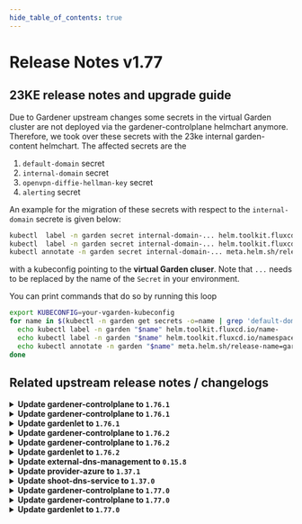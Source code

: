 ```yaml
---
hide_table_of_contents: true
---
```


# Release Notes v1.77

## 23KE release notes and upgrade guide
Due to Gardener upstream changes some secrets in the virtual Garden cluster are not deployed via the gardener-controlplane helmchart anymore. Therefore, we took over these secrets with the 23ke internal garden-content helmchart.
The affected secrets are the
1. `default-domain` secret
2. `internal-domain` secret
3. `openvpn-diffie-hellman-key` secret
4. `alerting` secret

An example for the migration of these secrets with respect to the `internal-domain` secrete is given below:
```sh
kubectl  label -n garden secret internal-domain-... helm.toolkit.fluxcd.io/name-
kubectl  label -n garden secret internal-domain-... helm.toolkit.fluxcd.io/namespace-
kubectl annotate -n garden secret internal-domain-... meta.helm.sh/release-name=garden-content --overwrite
```
with a kubeconfig pointing to the **virtual Garden cluser**. Note that `...` needs to be replaced by the name of the `Secret` in your environment.

You can print commands that do so by running this loop
```sh
export KUBECONFIG=your-vgarden-kubeconfig
for name in $(kubectl -n garden get secrets -o=name | grep 'default-domain\|internal-domain\|openvpn-diffie-hellman-key\|alerting'); do
  echo kubectl label -n garden "$name" helm.toolkit.fluxcd.io/name-
  echo kubectl label -n garden "$name" helm.toolkit.fluxcd.io/namespace-
  echo kubectl annotate -n garden "$name" meta.helm.sh/release-name=garden-content --overwrite
done
```

## Related upstream release notes / changelogs


<details>
<summary><b>Update gardener-controlplane to <code>1.76.1</code></b></summary>

# [gardener/gardener]

## 🐛 Bug Fixes

- `[OPERATOR]` gardenlet: A regression causing metering related recording rules for the aggregate-prometheus not to be applied is now fixed. by @gardener-ci-robot [#8286]

# Docker Images
admission-controller: `eu.gcr.io/gardener-project/gardener/admission-controller:v1.76.1`
apiserver: `eu.gcr.io/gardener-project/gardener/apiserver:v1.76.1`
controller-manager: `eu.gcr.io/gardener-project/gardener/controller-manager:v1.76.1`
scheduler: `eu.gcr.io/gardener-project/gardener/scheduler:v1.76.1`
operator: `eu.gcr.io/gardener-project/gardener/operator:v1.76.1`
gardenlet: `eu.gcr.io/gardener-project/gardener/gardenlet:v1.76.1`
resource-manager: `eu.gcr.io/gardener-project/gardener/resource-manager:v1.76.1`

</details>

<details>
<summary><b>Update gardener-controlplane to <code>1.76.1</code></b></summary>

# [gardener/gardener]

## 🐛 Bug Fixes

- `[OPERATOR]` gardenlet: A regression causing metering related recording rules for the aggregate-prometheus not to be applied is now fixed. by @gardener-ci-robot [#8286]

# Docker Images
admission-controller: `eu.gcr.io/gardener-project/gardener/admission-controller:v1.76.1`
apiserver: `eu.gcr.io/gardener-project/gardener/apiserver:v1.76.1`
controller-manager: `eu.gcr.io/gardener-project/gardener/controller-manager:v1.76.1`
scheduler: `eu.gcr.io/gardener-project/gardener/scheduler:v1.76.1`
operator: `eu.gcr.io/gardener-project/gardener/operator:v1.76.1`
gardenlet: `eu.gcr.io/gardener-project/gardener/gardenlet:v1.76.1`
resource-manager: `eu.gcr.io/gardener-project/gardener/resource-manager:v1.76.1`

</details>

<details>
<summary><b>Update gardenlet to <code>1.76.1</code></b></summary>

# [gardener/gardener]

## 🐛 Bug Fixes

- `[OPERATOR]` gardenlet: A regression causing metering related recording rules for the aggregate-prometheus not to be applied is now fixed. by @gardener-ci-robot [#8286]

# Docker Images
admission-controller: `eu.gcr.io/gardener-project/gardener/admission-controller:v1.76.1`
apiserver: `eu.gcr.io/gardener-project/gardener/apiserver:v1.76.1`
controller-manager: `eu.gcr.io/gardener-project/gardener/controller-manager:v1.76.1`
scheduler: `eu.gcr.io/gardener-project/gardener/scheduler:v1.76.1`
operator: `eu.gcr.io/gardener-project/gardener/operator:v1.76.1`
gardenlet: `eu.gcr.io/gardener-project/gardener/gardenlet:v1.76.1`
resource-manager: `eu.gcr.io/gardener-project/gardener/resource-manager:v1.76.1`

</details>

<details>
<summary><b>Update gardener-controlplane to <code>1.76.2</code></b></summary>

# [gardener/gardener]

## 🐛 Bug Fixes

- `[USER]` An issue has been fixed for highly-available `Shoot`s whose `etcd` clusters didn't get ready in the `Completing` phase of a CA credentials rotation. by @gardener-ci-robot [#8306]
## 🏃 Others

- `[OPERATOR]` A bug preventing `plutono` ingress to use `wildcard-certificate` is fixed. by @gardener-ci-robot [#8318]
- `[OPERATOR]` gardenlet: A regression preventing the alertmanager in the garden namespace from sending email notifications is now fixed. by @gardener-ci-robot [#8314]

# Docker Images
admission-controller: `eu.gcr.io/gardener-project/gardener/admission-controller:v1.76.2`
apiserver: `eu.gcr.io/gardener-project/gardener/apiserver:v1.76.2`
controller-manager: `eu.gcr.io/gardener-project/gardener/controller-manager:v1.76.2`
scheduler: `eu.gcr.io/gardener-project/gardener/scheduler:v1.76.2`
operator: `eu.gcr.io/gardener-project/gardener/operator:v1.76.2`
gardenlet: `eu.gcr.io/gardener-project/gardener/gardenlet:v1.76.2`
resource-manager: `eu.gcr.io/gardener-project/gardener/resource-manager:v1.76.2`

</details>

<details>
<summary><b>Update gardener-controlplane to <code>1.76.2</code></b></summary>

# [gardener/gardener]

## 🐛 Bug Fixes

- `[USER]` An issue has been fixed for highly-available `Shoot`s whose `etcd` clusters didn't get ready in the `Completing` phase of a CA credentials rotation. by @gardener-ci-robot [#8306]
## 🏃 Others

- `[OPERATOR]` A bug preventing `plutono` ingress to use `wildcard-certificate` is fixed. by @gardener-ci-robot [#8318]
- `[OPERATOR]` gardenlet: A regression preventing the alertmanager in the garden namespace from sending email notifications is now fixed. by @gardener-ci-robot [#8314]

# Docker Images
admission-controller: `eu.gcr.io/gardener-project/gardener/admission-controller:v1.76.2`
apiserver: `eu.gcr.io/gardener-project/gardener/apiserver:v1.76.2`
controller-manager: `eu.gcr.io/gardener-project/gardener/controller-manager:v1.76.2`
scheduler: `eu.gcr.io/gardener-project/gardener/scheduler:v1.76.2`
operator: `eu.gcr.io/gardener-project/gardener/operator:v1.76.2`
gardenlet: `eu.gcr.io/gardener-project/gardener/gardenlet:v1.76.2`
resource-manager: `eu.gcr.io/gardener-project/gardener/resource-manager:v1.76.2`

</details>

<details>
<summary><b>Update gardenlet to <code>1.76.2</code></b></summary>

# [gardener/gardener]

## 🐛 Bug Fixes

- `[USER]` An issue has been fixed for highly-available `Shoot`s whose `etcd` clusters didn't get ready in the `Completing` phase of a CA credentials rotation. by @gardener-ci-robot [#8306]
## 🏃 Others

- `[OPERATOR]` A bug preventing `plutono` ingress to use `wildcard-certificate` is fixed. by @gardener-ci-robot [#8318]
- `[OPERATOR]` gardenlet: A regression preventing the alertmanager in the garden namespace from sending email notifications is now fixed. by @gardener-ci-robot [#8314]

# Docker Images
admission-controller: `eu.gcr.io/gardener-project/gardener/admission-controller:v1.76.2`
apiserver: `eu.gcr.io/gardener-project/gardener/apiserver:v1.76.2`
controller-manager: `eu.gcr.io/gardener-project/gardener/controller-manager:v1.76.2`
scheduler: `eu.gcr.io/gardener-project/gardener/scheduler:v1.76.2`
operator: `eu.gcr.io/gardener-project/gardener/operator:v1.76.2`
gardenlet: `eu.gcr.io/gardener-project/gardener/gardenlet:v1.76.2`
resource-manager: `eu.gcr.io/gardener-project/gardener/resource-manager:v1.76.2`

</details>

<details>
<summary><b>Update external-dns-management to <code>0.15.8</code></b></summary>

# [gardener/external-dns-management]

## 🏃 Others

- `[OPERATOR]` Reduce memory footprint for secrets. by @MartinWeindel [#312]
- `[OPERATOR]` Bump builder image from `golang:1.20.5` to `golang:1.20.7` by @MartinWeindel [#312]

</details>

<details>
<summary><b>Update provider-azure to <code>1.37.1</code></b></summary>

# [gardener/gardener-extension-provider-azure]

## 🐛 Bug Fixes

- `[USER]` The node-controller-manager is now set to keep setting deprecated node labels for k8s clusters of version `>=1.26.0, <1.28.0` to ensure pods using persistent volumes with node affinities are scheduled in the cluster. by @kon-angelo [#718]

</details>

<details>
<summary><b>Update shoot-dns-service to <code>1.37.0</code></b></summary>

# [gardener/external-dns-management]

## 🐛 Bug Fixes

- `[OPERATOR]` Update controller-manager-library dependency to fix panic on api-resources discovery. by @MartinWeindel [gardener/external-dns-management#310]
## 🏃 Others

- `[OPERATOR]` Bump builder image from `golang:1.20.5` to `golang:1.20.7` by @MartinWeindel [gardener/external-dns-management#312]
- `[OPERATOR]` Reduce memory footprint for secrets. by @MartinWeindel [gardener/external-dns-management#312]
# [gardener/gardener-extension-shoot-dns-service]

## ⚠️ Breaking Changes

- `[OPERATOR]` `extension-shoot-dns-service` no longer supports Shoots with Кubernetes version < 1.22. by @shafeeqes [#218]
- `[OPERATOR]` The `security.gardener.cloud/pod-security-enforce` annotation in the ControllerRegistration is set to `baseline`. With this, the pods running in the extension namespace should comply with `baseline` pod-security standard. by @shafeeqes [#222]
## 🏃 Others

- `[OPERATOR]` Bumps golang from 1.20.5 to 1.21.0. by @dependabot[bot] [#227]
- `[OPERATOR]` Ensure dns-controller-manager is restarted on CA rotation for remote-access server by @MartinWeindel [#223]
- `[OPERATOR]` Bumps [github.com/gardener/gardener](https://github.com/gardener/gardener) from 1.75.0 to 1.76.2. by @dependabot[bot] [#228]
- `[OPERATOR]` Fix set_dependency_version for `workerlessSupported` by @MartinWeindel [#226]

</details>

<details>
<summary><b>Update gardener-controlplane to <code>1.77.0</code></b></summary>

# [gardener/etcd-backup-restore]

## 📰 Noteworthy

- `[OPERATOR]` Etcd-backup-restore now uses a distroless image as its base image. It is no longer compatible with [etcd-custom-image](https://github.com/gardener/etcd-custom-image), and must be used with [etcd-wrapper](https://github.com/gardener/etcd-wrapper) instead.  by @aaronfern [gardener/etcd-backup-restore#637]
- `[OPERATOR]` Etcd-backup-restore now uses the user home directory to create files. by @aaronfern [gardener/etcd-backup-restore#637]
## 🏃 Others

- `[OPERATOR]` While scaling up a non-HA etcd cluster to HA skipping the scale-up checks for first member of etcd cluster as first member can never be a part of scale-up scenarios. by @ishan16696 [gardener/etcd-backup-restore#649]
- `[OPERATOR]` Backup-restore waits for its etcd to be ready before attempting to update peerUrl by @aaronfern [gardener/etcd-backup-restore#628]
- `[DEVELOPER]` Add CVE categorization for etcd-backup-restore. by @shreyas-s-rao [gardener/etcd-backup-restore#644]
# [gardener/gardener]

## ⚠️ Breaking Changes

- `[DEVELOPER]` If you are using `provider-extension` setup you should adapt your files in `example/provider-extensions/garden/controlplane` because `default-domain` and `internal-domain` secrets are removed from `gardener-controlplane` Helm chart. by @oliver-goetz [#8308]
- `[DEVELOPER]` Package `pkg/utils/managedresources` now works with immutable secrets for managed resources under the hood. Existing secrets will be marked for garbage collection and replaced with immutable ones during the first reconciliation of the managed resource. by @dimityrmirchev [#8116]
- `[DEVELOPER]` The `Secrets` type as well as the `Delete` functions for secrets were removed from `pkg/utils/managedresources/builder` since their usage was prone to errors. The higher level package `pkg/utils/managedresources` should be used instead. by @dimityrmirchev [#8116]
- `[DEPENDENCY]` `hack/generate.sh` has been renamed to `hack/generate-sequential.sh`. by @shafeeqes [#8289]
- `[DEPENDENCY]` The deprecated `extensions/pkg/controller/worker.{Options,ApplyMachineResources{ForConfig}}` symbols have been dropped since `gardenlet` takes over management of the `machine.gardener.cloud/v1alpha1` API CRDs since `gardener/gardener@v1.73`. by @rfranzke [#8280]
- `[OPERATOR]` The `virtual-garden-kube-apiserver` service (for the `virtual-garden` cluster) was switched from type `LoadBalancer` to `ClusterIP`. Please make sure to migrate all DNS records from the `virtual-garden-kube-apiserver` to the `istio-ingressgateway` endpoint before upgrading to this Gardener version. by @timuthy [#8302]
- `[OPERATOR]` `gardenlet` no longer reports the `Bootstrapped` condition on `Seed`s. Instead, it now reports the progress in `.status.lastOperation`, similar to how it's done for `Shoot`s. by @rfranzke [#8290]
- `[OPERATOR]` `default-domain`, `internal-domain`, `alerting` and `openvpn-diffie-hellman` secrets are removed from `gardener-controlplane` Helm chart. Please ensure to update them in a different way before upgrading Gardener. If you would like to prevent Helm from deleting these secret during the upgrade, you could annotate them with `"helm.sh/resource-policy": keep`. by @oliver-goetz [#8308]
## 📰 Noteworthy

- `[DEVELOPER]` The `charts/images.yaml` file was moved to `imagevector/images.yaml`. by @rfranzke [#8250]
- `[DEPENDENCY]` `pkg/utils/chart` does now support embedded charts. The already deprecated methods in the `ChartApplier` and `ChartRenderer` will be removed in a few releases, so extensions should adapt to embedded charts. by @rfranzke [#8250]
- `[OPERATOR]` Gardenlet can now set feature gates for `etcd-druid`. They can be specified via the gardenlet configuration `GardenletConfiguration.EtcdConfig.FeatureGates` by @gardener-ci-robot [#8335]
## ✨ New Features

- `[OPERATOR]` The garbage collection controller now also considers managed resources when deciding if secrets/configmaps should be garbage collected. by @dimityrmirchev [#8116]
- `[OPERATOR]` Gardener Scheduler's Minimal Distance strategy can take scheduling decisions based on region distances configured by operators. This especially improves the allocation for shoots of providers regions for which the standard Levenshtein distance is inappropriate. Please see `docs/concepts/scheduler.md` for more information. by @timuthy [#8277]
- `[OPERATOR]` Operators can now view and manage dashboards for compaction jobs running in shoot control plane. by @abdasgupta [#8206]
- `[OPERATOR]` `maintenance-controller` now disables `PodSecurityPolicy` admission controller when forcefully upgrading the Kubernetes version of a `Shoot` to `v1.25`. It also ensures maximum workers of each for group is greater or equal to its number of zone for forceful upgrades to `v1.27`. by @oliver-goetz [#8281]
- `[OPERATOR]` `kubectl get garden` now features additional printer columns providing more information about the substantial configuration values and statuses. by @rfranzke [#8279]
- `[OPERATOR]` The `gardener-apiserver` now drops expired `Kubernetes` and `MachineImage` versions from `Cloudprofile`s during creation. by @shafeeqes [#8297]
- `[OPERATOR]` `gardener-operator` now takes over management of `fluent-operator` and `vali`. by @vlvasilev [#8240]
- `[USER]` Two additional labels `worker.gardener.cloud/image-name` and `worker.gardener.cloud/image-version` are attached to worker nodes to identify which operating system they are running. This can then be used in selectors that target only workers with a specific operating system and is helpful for e.g. driver deployment. by @MrBatschner [#8295]
- `[USER]` A new feature gate named `ContainerdRegistryHostsDir` is introduced to gardenlet. When enabled, the `/etc/containerd/certs.d` directory is created on the Node and containerd is configured to look up for registries/mirrors configuration in this directory (if there is any configuration applied). In future, the [registry-cache extension](https://github.com/gardener/gardener-extension-registry-cache/) will add such registries/mirrors configuration under this directory (via OperatingSystemConfig mutation). by @ialidzhikov [#8094]
- `[USER]` The `Shoot` maintenance controller now updates the CRI of worker pools from `docker` to `containerd` when force-upgrading from Kubernetes `v1.22` to `v1.23`. by @oliver-goetz [#8272]
- `[DEVELOPER]` Extensions running on seed clusters can get access to the garden cluster by using the injected kubeconfig specified by the `GARDEN_KUBECONFIG` environment variable. You can read about the details in this [doc](https://github.com/gardener/gardener/blob/master/docs/extensions/garden-api-access.md). by @timebertt [#8264]
## 🐛 Bug Fixes

- `[OPERATOR]` When `Shoot`s were updated from non high-availability to `zone` high-availability, it could happen that the control-plane was scheduled to two instead of three zones. This issue is relevant for cloud providers with an inconsistent zone naming (`Azure` is currently the only candidate to our knowledge).
  Existing shoots with the before mentioned problem must be fixed manually be operators if required. An automatic move of `etcd`s and their volumes is not part of this fix due to availability reasons. by @gardener-ci-robot [#8345]
- `[OPERATOR]` gardenlet: A regression causing metering related recording rules for the aggregate-prometheus not to be applied is now fixed. by @istvanballok [#8284]
- `[USER]` An issue has been fixed for highly-available `Shoot`s whose `etcd` clusters didn't get ready in the `Completing` phase of a CA credentials rotation. by @timuthy [#8303]
## 🏃 Others

- `[OPERATOR]` A bug preventing `prometheus` ingress to use `wildcard-certificate` is fixed. by @acumino [#8319]
- `[OPERATOR]` A bug preventing `plutono` ingress to use `wildcard-certificate` is fixed. by @acumino [#8317]
- `[OPERATOR]` gardenlet: A regression preventing the alertmanager in the garden namespace from sending email notifications is now fixed. by @istvanballok [#8310]
- `[DEVELOPER]` The `github.com/golang/mock/gomock` dependency is replaced by `go.uber.org/mock`. by @afritzler [#8269]
- `[DEVELOPER]` Add failure tolerance option to the `CreateShoot` test. by @hendrikKahl [#8298]
# [gardener/etcd-druid]

## ⚠️ Breaking Changes

- `[OPERATOR]` :warning: `etcd.Status.ClusterSize`, `etcd.Status.ServiceName`, `etcd.Status.UpdatedReplicas` have been marked as deprecated and users should refrain from depending on these fields. by @unmarshall [gardener/etcd-druid#594]
- `[OPERATOR]` File ownership for `var/etcd/data` will be changed to non-root user (65532). by @aaronfern [gardener/etcd-druid#620]
- `[OPERATOR]` Etcd-druid will now deploy distroless `etcd-wrapper` and `etcd-backup-restore` images. Please refer to [etcd-wrapper](https://github.com/gardener/etcd-wrapper) for more information. by @aaronfern [gardener/etcd-druid#620]
- `[OPERATOR]` Etcd-related secrets will now be mounted onto the `/var/` directory instead of `/root/`. by @aaronfern [gardener/etcd-druid#620]
- `[DEVELOPER]` Developer Action Required: The `make deploy` command has been replaced with `make deploy-via-kustomize`. Please update your deployment workflows accordingly. by @seshachalam-yv [gardener/etcd-druid#599]
## ✨ New Features

- `[DEVELOPER]` Makefile has been updated to use `Skaffold` for deploying `etcd-druid` with the `make deploy` target, simplifying the deployment process and eliminating the need to push the image to the container registry for each local development testing. by @seshachalam-yv [gardener/etcd-druid#599]
- `[OPERATOR]` Feature gates have been introduced in etcd-druid, and can be specified using CLI flag `--feature-gate`. by @aaronfern [gardener/etcd-druid#646]
- `[OPERATOR]` Druid now exposes metrics related to snapshot compaction, on default port 8080. Please expose the desired metrics port via the etcd-druid service to allow metrics to be scraped by a Prometheus instance. by @abdasgupta [gardener/etcd-druid#569]
- `[OPERATOR]` `UseEtcdWrapper` feature gate has been introduced to allow users to opt for the new [etcd-wrapper](https://github.com/gardener/etcd-wrapper) image. by @aaronfern [gardener/etcd-druid#646]
## 🐛 Bug Fixes

- `[OPERATOR]` A bug causing incorrect volume mount path for `Etcd`s and `EtcdCopyBackupsTask`s using `Local` snapshot storage provider while using distroless etcd-backup-restore image `v0.25.x` has been resolved. by @aaronfern [gardener/etcd-druid#662]
- `[OPERATOR]` `AllMembersReady` condition has now been fixed to eventually show the correct overall readiness of an etcd cluster. by @unmarshall [gardener/etcd-druid#594]
- `[OPERATOR]` A bug causing `EtcdCopyBackupsTask` jobs to fail to create temp snapshot directory while using distroless etcd-backup-restore image `v0.25.x` has been resolved. by @aaronfern [gardener/etcd-druid#662]
## 🏃 Others

- `[OPERATOR]` Print build version and go runtime info. by @shreyas-s-rao [gardener/etcd-druid#636]
- `[OPERATOR]` Bumped up the custom image version to v3.4.13-bootstrap-11 by @abdasgupta [gardener/etcd-druid#623]
- `[OPERATOR]` When scaling from single-node to multi-node etcd cluster, Etcd Druid will now first ensure that any change to the peer URL (e.g TLS enablement)  is seen by the existing etcd process running within the etcd member pod. Once that is confirmed then it will scale up the Etcd StatefulSet and add relevant annotations. by @unmarshall [gardener/etcd-druid#598]
- `[DEVELOPER]` Refactored `statefulset`, `service`, `poddisruptionbudget`, `lease`, and `configmap` components to use default labels and owner references from `etcd`. by @seshachalam-yv [gardener/etcd-druid#559]
- `[DEVELOPER]` Add CVE categorization for etcd-druid. by @shreyas-s-rao [gardener/etcd-druid#634]
# [gardener/vpn2]

## 📰 Noteworthy

- `[OPERATOR]` Bump builder image golang from `1.20.4` to `1.20.6`  by @axel7born [gardener/vpn2#33]
# [gardener/hvpa-controller]

## 🐛 Bug Fixes

- `[OPERATOR]` Fixed a bug that caused HVPA reconciliation to fail with `expected pointer, but got v2beta1.MetricSpec type` when the HPA spec had changed. by @voelzmo [gardener/hvpa-controller#125]

</details>

<details>
<summary><b>Update gardener-controlplane to <code>1.77.0</code></b></summary>

# [gardener/etcd-backup-restore]

## 📰 Noteworthy

- `[OPERATOR]` Etcd-backup-restore now uses a distroless image as its base image. It is no longer compatible with [etcd-custom-image](https://github.com/gardener/etcd-custom-image), and must be used with [etcd-wrapper](https://github.com/gardener/etcd-wrapper) instead.  by @aaronfern [gardener/etcd-backup-restore#637]
- `[OPERATOR]` Etcd-backup-restore now uses the user home directory to create files. by @aaronfern [gardener/etcd-backup-restore#637]
## 🏃 Others

- `[OPERATOR]` While scaling up a non-HA etcd cluster to HA skipping the scale-up checks for first member of etcd cluster as first member can never be a part of scale-up scenarios. by @ishan16696 [gardener/etcd-backup-restore#649]
- `[OPERATOR]` Backup-restore waits for its etcd to be ready before attempting to update peerUrl by @aaronfern [gardener/etcd-backup-restore#628]
- `[DEVELOPER]` Add CVE categorization for etcd-backup-restore. by @shreyas-s-rao [gardener/etcd-backup-restore#644]
# [gardener/gardener]

## ⚠️ Breaking Changes

- `[DEVELOPER]` If you are using `provider-extension` setup you should adapt your files in `example/provider-extensions/garden/controlplane` because `default-domain` and `internal-domain` secrets are removed from `gardener-controlplane` Helm chart. by @oliver-goetz [#8308]
- `[DEVELOPER]` Package `pkg/utils/managedresources` now works with immutable secrets for managed resources under the hood. Existing secrets will be marked for garbage collection and replaced with immutable ones during the first reconciliation of the managed resource. by @dimityrmirchev [#8116]
- `[DEVELOPER]` The `Secrets` type as well as the `Delete` functions for secrets were removed from `pkg/utils/managedresources/builder` since their usage was prone to errors. The higher level package `pkg/utils/managedresources` should be used instead. by @dimityrmirchev [#8116]
- `[DEPENDENCY]` `hack/generate.sh` has been renamed to `hack/generate-sequential.sh`. by @shafeeqes [#8289]
- `[DEPENDENCY]` The deprecated `extensions/pkg/controller/worker.{Options,ApplyMachineResources{ForConfig}}` symbols have been dropped since `gardenlet` takes over management of the `machine.gardener.cloud/v1alpha1` API CRDs since `gardener/gardener@v1.73`. by @rfranzke [#8280]
- `[OPERATOR]` The `virtual-garden-kube-apiserver` service (for the `virtual-garden` cluster) was switched from type `LoadBalancer` to `ClusterIP`. Please make sure to migrate all DNS records from the `virtual-garden-kube-apiserver` to the `istio-ingressgateway` endpoint before upgrading to this Gardener version. by @timuthy [#8302]
- `[OPERATOR]` `gardenlet` no longer reports the `Bootstrapped` condition on `Seed`s. Instead, it now reports the progress in `.status.lastOperation`, similar to how it's done for `Shoot`s. by @rfranzke [#8290]
- `[OPERATOR]` `default-domain`, `internal-domain`, `alerting` and `openvpn-diffie-hellman` secrets are removed from `gardener-controlplane` Helm chart. Please ensure to update them in a different way before upgrading Gardener. If you would like to prevent Helm from deleting these secret during the upgrade, you could annotate them with `"helm.sh/resource-policy": keep`. by @oliver-goetz [#8308]
## 📰 Noteworthy

- `[DEVELOPER]` The `charts/images.yaml` file was moved to `imagevector/images.yaml`. by @rfranzke [#8250]
- `[DEPENDENCY]` `pkg/utils/chart` does now support embedded charts. The already deprecated methods in the `ChartApplier` and `ChartRenderer` will be removed in a few releases, so extensions should adapt to embedded charts. by @rfranzke [#8250]
- `[OPERATOR]` Gardenlet can now set feature gates for `etcd-druid`. They can be specified via the gardenlet configuration `GardenletConfiguration.EtcdConfig.FeatureGates` by @gardener-ci-robot [#8335]
## ✨ New Features

- `[OPERATOR]` The garbage collection controller now also considers managed resources when deciding if secrets/configmaps should be garbage collected. by @dimityrmirchev [#8116]
- `[OPERATOR]` Gardener Scheduler's Minimal Distance strategy can take scheduling decisions based on region distances configured by operators. This especially improves the allocation for shoots of providers regions for which the standard Levenshtein distance is inappropriate. Please see `docs/concepts/scheduler.md` for more information. by @timuthy [#8277]
- `[OPERATOR]` Operators can now view and manage dashboards for compaction jobs running in shoot control plane. by @abdasgupta [#8206]
- `[OPERATOR]` `maintenance-controller` now disables `PodSecurityPolicy` admission controller when forcefully upgrading the Kubernetes version of a `Shoot` to `v1.25`. It also ensures maximum workers of each for group is greater or equal to its number of zone for forceful upgrades to `v1.27`. by @oliver-goetz [#8281]
- `[OPERATOR]` `kubectl get garden` now features additional printer columns providing more information about the substantial configuration values and statuses. by @rfranzke [#8279]
- `[OPERATOR]` The `gardener-apiserver` now drops expired `Kubernetes` and `MachineImage` versions from `Cloudprofile`s during creation. by @shafeeqes [#8297]
- `[OPERATOR]` `gardener-operator` now takes over management of `fluent-operator` and `vali`. by @vlvasilev [#8240]
- `[USER]` Two additional labels `worker.gardener.cloud/image-name` and `worker.gardener.cloud/image-version` are attached to worker nodes to identify which operating system they are running. This can then be used in selectors that target only workers with a specific operating system and is helpful for e.g. driver deployment. by @MrBatschner [#8295]
- `[USER]` A new feature gate named `ContainerdRegistryHostsDir` is introduced to gardenlet. When enabled, the `/etc/containerd/certs.d` directory is created on the Node and containerd is configured to look up for registries/mirrors configuration in this directory (if there is any configuration applied). In future, the [registry-cache extension](https://github.com/gardener/gardener-extension-registry-cache/) will add such registries/mirrors configuration under this directory (via OperatingSystemConfig mutation). by @ialidzhikov [#8094]
- `[USER]` The `Shoot` maintenance controller now updates the CRI of worker pools from `docker` to `containerd` when force-upgrading from Kubernetes `v1.22` to `v1.23`. by @oliver-goetz [#8272]
- `[DEVELOPER]` Extensions running on seed clusters can get access to the garden cluster by using the injected kubeconfig specified by the `GARDEN_KUBECONFIG` environment variable. You can read about the details in this [doc](https://github.com/gardener/gardener/blob/master/docs/extensions/garden-api-access.md). by @timebertt [#8264]
## 🐛 Bug Fixes

- `[OPERATOR]` When `Shoot`s were updated from non high-availability to `zone` high-availability, it could happen that the control-plane was scheduled to two instead of three zones. This issue is relevant for cloud providers with an inconsistent zone naming (`Azure` is currently the only candidate to our knowledge).
  Existing shoots with the before mentioned problem must be fixed manually be operators if required. An automatic move of `etcd`s and their volumes is not part of this fix due to availability reasons. by @gardener-ci-robot [#8345]
- `[OPERATOR]` gardenlet: A regression causing metering related recording rules for the aggregate-prometheus not to be applied is now fixed. by @istvanballok [#8284]
- `[USER]` An issue has been fixed for highly-available `Shoot`s whose `etcd` clusters didn't get ready in the `Completing` phase of a CA credentials rotation. by @timuthy [#8303]
## 🏃 Others

- `[OPERATOR]` A bug preventing `prometheus` ingress to use `wildcard-certificate` is fixed. by @acumino [#8319]
- `[OPERATOR]` A bug preventing `plutono` ingress to use `wildcard-certificate` is fixed. by @acumino [#8317]
- `[OPERATOR]` gardenlet: A regression preventing the alertmanager in the garden namespace from sending email notifications is now fixed. by @istvanballok [#8310]
- `[DEVELOPER]` The `github.com/golang/mock/gomock` dependency is replaced by `go.uber.org/mock`. by @afritzler [#8269]
- `[DEVELOPER]` Add failure tolerance option to the `CreateShoot` test. by @hendrikKahl [#8298]
# [gardener/etcd-druid]

## ⚠️ Breaking Changes

- `[OPERATOR]` :warning: `etcd.Status.ClusterSize`, `etcd.Status.ServiceName`, `etcd.Status.UpdatedReplicas` have been marked as deprecated and users should refrain from depending on these fields. by @unmarshall [gardener/etcd-druid#594]
- `[OPERATOR]` File ownership for `var/etcd/data` will be changed to non-root user (65532). by @aaronfern [gardener/etcd-druid#620]
- `[OPERATOR]` Etcd-druid will now deploy distroless `etcd-wrapper` and `etcd-backup-restore` images. Please refer to [etcd-wrapper](https://github.com/gardener/etcd-wrapper) for more information. by @aaronfern [gardener/etcd-druid#620]
- `[OPERATOR]` Etcd-related secrets will now be mounted onto the `/var/` directory instead of `/root/`. by @aaronfern [gardener/etcd-druid#620]
- `[DEVELOPER]` Developer Action Required: The `make deploy` command has been replaced with `make deploy-via-kustomize`. Please update your deployment workflows accordingly. by @seshachalam-yv [gardener/etcd-druid#599]
## ✨ New Features

- `[DEVELOPER]` Makefile has been updated to use `Skaffold` for deploying `etcd-druid` with the `make deploy` target, simplifying the deployment process and eliminating the need to push the image to the container registry for each local development testing. by @seshachalam-yv [gardener/etcd-druid#599]
- `[OPERATOR]` Feature gates have been introduced in etcd-druid, and can be specified using CLI flag `--feature-gate`. by @aaronfern [gardener/etcd-druid#646]
- `[OPERATOR]` Druid now exposes metrics related to snapshot compaction, on default port 8080. Please expose the desired metrics port via the etcd-druid service to allow metrics to be scraped by a Prometheus instance. by @abdasgupta [gardener/etcd-druid#569]
- `[OPERATOR]` `UseEtcdWrapper` feature gate has been introduced to allow users to opt for the new [etcd-wrapper](https://github.com/gardener/etcd-wrapper) image. by @aaronfern [gardener/etcd-druid#646]
## 🐛 Bug Fixes

- `[OPERATOR]` A bug causing incorrect volume mount path for `Etcd`s and `EtcdCopyBackupsTask`s using `Local` snapshot storage provider while using distroless etcd-backup-restore image `v0.25.x` has been resolved. by @aaronfern [gardener/etcd-druid#662]
- `[OPERATOR]` `AllMembersReady` condition has now been fixed to eventually show the correct overall readiness of an etcd cluster. by @unmarshall [gardener/etcd-druid#594]
- `[OPERATOR]` A bug causing `EtcdCopyBackupsTask` jobs to fail to create temp snapshot directory while using distroless etcd-backup-restore image `v0.25.x` has been resolved. by @aaronfern [gardener/etcd-druid#662]
## 🏃 Others

- `[OPERATOR]` Print build version and go runtime info. by @shreyas-s-rao [gardener/etcd-druid#636]
- `[OPERATOR]` Bumped up the custom image version to v3.4.13-bootstrap-11 by @abdasgupta [gardener/etcd-druid#623]
- `[OPERATOR]` When scaling from single-node to multi-node etcd cluster, Etcd Druid will now first ensure that any change to the peer URL (e.g TLS enablement)  is seen by the existing etcd process running within the etcd member pod. Once that is confirmed then it will scale up the Etcd StatefulSet and add relevant annotations. by @unmarshall [gardener/etcd-druid#598]
- `[DEVELOPER]` Refactored `statefulset`, `service`, `poddisruptionbudget`, `lease`, and `configmap` components to use default labels and owner references from `etcd`. by @seshachalam-yv [gardener/etcd-druid#559]
- `[DEVELOPER]` Add CVE categorization for etcd-druid. by @shreyas-s-rao [gardener/etcd-druid#634]
# [gardener/vpn2]

## 📰 Noteworthy

- `[OPERATOR]` Bump builder image golang from `1.20.4` to `1.20.6`  by @axel7born [gardener/vpn2#33]
# [gardener/hvpa-controller]

## 🐛 Bug Fixes

- `[OPERATOR]` Fixed a bug that caused HVPA reconciliation to fail with `expected pointer, but got v2beta1.MetricSpec type` when the HPA spec had changed. by @voelzmo [gardener/hvpa-controller#125]

</details>

<details>
<summary><b>Update gardenlet to <code>1.77.0</code></b></summary>

# [gardener/etcd-backup-restore]

## 📰 Noteworthy

- `[OPERATOR]` Etcd-backup-restore now uses a distroless image as its base image. It is no longer compatible with [etcd-custom-image](https://github.com/gardener/etcd-custom-image), and must be used with [etcd-wrapper](https://github.com/gardener/etcd-wrapper) instead.  by @aaronfern [gardener/etcd-backup-restore#637]
- `[OPERATOR]` Etcd-backup-restore now uses the user home directory to create files. by @aaronfern [gardener/etcd-backup-restore#637]
## 🏃 Others

- `[OPERATOR]` While scaling up a non-HA etcd cluster to HA skipping the scale-up checks for first member of etcd cluster as first member can never be a part of scale-up scenarios. by @ishan16696 [gardener/etcd-backup-restore#649]
- `[OPERATOR]` Backup-restore waits for its etcd to be ready before attempting to update peerUrl by @aaronfern [gardener/etcd-backup-restore#628]
- `[DEVELOPER]` Add CVE categorization for etcd-backup-restore. by @shreyas-s-rao [gardener/etcd-backup-restore#644]
# [gardener/gardener]

## ⚠️ Breaking Changes

- `[DEVELOPER]` If you are using `provider-extension` setup you should adapt your files in `example/provider-extensions/garden/controlplane` because `default-domain` and `internal-domain` secrets are removed from `gardener-controlplane` Helm chart. by @oliver-goetz [#8308]
- `[DEVELOPER]` Package `pkg/utils/managedresources` now works with immutable secrets for managed resources under the hood. Existing secrets will be marked for garbage collection and replaced with immutable ones during the first reconciliation of the managed resource. by @dimityrmirchev [#8116]
- `[DEVELOPER]` The `Secrets` type as well as the `Delete` functions for secrets were removed from `pkg/utils/managedresources/builder` since their usage was prone to errors. The higher level package `pkg/utils/managedresources` should be used instead. by @dimityrmirchev [#8116]
- `[DEPENDENCY]` `hack/generate.sh` has been renamed to `hack/generate-sequential.sh`. by @shafeeqes [#8289]
- `[DEPENDENCY]` The deprecated `extensions/pkg/controller/worker.{Options,ApplyMachineResources{ForConfig}}` symbols have been dropped since `gardenlet` takes over management of the `machine.gardener.cloud/v1alpha1` API CRDs since `gardener/gardener@v1.73`. by @rfranzke [#8280]
- `[OPERATOR]` The `virtual-garden-kube-apiserver` service (for the `virtual-garden` cluster) was switched from type `LoadBalancer` to `ClusterIP`. Please make sure to migrate all DNS records from the `virtual-garden-kube-apiserver` to the `istio-ingressgateway` endpoint before upgrading to this Gardener version. by @timuthy [#8302]
- `[OPERATOR]` `gardenlet` no longer reports the `Bootstrapped` condition on `Seed`s. Instead, it now reports the progress in `.status.lastOperation`, similar to how it's done for `Shoot`s. by @rfranzke [#8290]
- `[OPERATOR]` `default-domain`, `internal-domain`, `alerting` and `openvpn-diffie-hellman` secrets are removed from `gardener-controlplane` Helm chart. Please ensure to update them in a different way before upgrading Gardener. If you would like to prevent Helm from deleting these secret during the upgrade, you could annotate them with `"helm.sh/resource-policy": keep`. by @oliver-goetz [#8308]
## 📰 Noteworthy

- `[DEVELOPER]` The `charts/images.yaml` file was moved to `imagevector/images.yaml`. by @rfranzke [#8250]
- `[DEPENDENCY]` `pkg/utils/chart` does now support embedded charts. The already deprecated methods in the `ChartApplier` and `ChartRenderer` will be removed in a few releases, so extensions should adapt to embedded charts. by @rfranzke [#8250]
- `[OPERATOR]` Gardenlet can now set feature gates for `etcd-druid`. They can be specified via the gardenlet configuration `GardenletConfiguration.EtcdConfig.FeatureGates` by @gardener-ci-robot [#8335]
## ✨ New Features

- `[OPERATOR]` The garbage collection controller now also considers managed resources when deciding if secrets/configmaps should be garbage collected. by @dimityrmirchev [#8116]
- `[OPERATOR]` Gardener Scheduler's Minimal Distance strategy can take scheduling decisions based on region distances configured by operators. This especially improves the allocation for shoots of providers regions for which the standard Levenshtein distance is inappropriate. Please see `docs/concepts/scheduler.md` for more information. by @timuthy [#8277]
- `[OPERATOR]` Operators can now view and manage dashboards for compaction jobs running in shoot control plane. by @abdasgupta [#8206]
- `[OPERATOR]` `maintenance-controller` now disables `PodSecurityPolicy` admission controller when forcefully upgrading the Kubernetes version of a `Shoot` to `v1.25`. It also ensures maximum workers of each for group is greater or equal to its number of zone for forceful upgrades to `v1.27`. by @oliver-goetz [#8281]
- `[OPERATOR]` `kubectl get garden` now features additional printer columns providing more information about the substantial configuration values and statuses. by @rfranzke [#8279]
- `[OPERATOR]` The `gardener-apiserver` now drops expired `Kubernetes` and `MachineImage` versions from `Cloudprofile`s during creation. by @shafeeqes [#8297]
- `[OPERATOR]` `gardener-operator` now takes over management of `fluent-operator` and `vali`. by @vlvasilev [#8240]
- `[USER]` Two additional labels `worker.gardener.cloud/image-name` and `worker.gardener.cloud/image-version` are attached to worker nodes to identify which operating system they are running. This can then be used in selectors that target only workers with a specific operating system and is helpful for e.g. driver deployment. by @MrBatschner [#8295]
- `[USER]` A new feature gate named `ContainerdRegistryHostsDir` is introduced to gardenlet. When enabled, the `/etc/containerd/certs.d` directory is created on the Node and containerd is configured to look up for registries/mirrors configuration in this directory (if there is any configuration applied). In future, the [registry-cache extension](https://github.com/gardener/gardener-extension-registry-cache/) will add such registries/mirrors configuration under this directory (via OperatingSystemConfig mutation). by @ialidzhikov [#8094]
- `[USER]` The `Shoot` maintenance controller now updates the CRI of worker pools from `docker` to `containerd` when force-upgrading from Kubernetes `v1.22` to `v1.23`. by @oliver-goetz [#8272]
- `[DEVELOPER]` Extensions running on seed clusters can get access to the garden cluster by using the injected kubeconfig specified by the `GARDEN_KUBECONFIG` environment variable. You can read about the details in this [doc](https://github.com/gardener/gardener/blob/master/docs/extensions/garden-api-access.md). by @timebertt [#8264]
## 🐛 Bug Fixes

- `[OPERATOR]` When `Shoot`s were updated from non high-availability to `zone` high-availability, it could happen that the control-plane was scheduled to two instead of three zones. This issue is relevant for cloud providers with an inconsistent zone naming (`Azure` is currently the only candidate to our knowledge).
  Existing shoots with the before mentioned problem must be fixed manually be operators if required. An automatic move of `etcd`s and their volumes is not part of this fix due to availability reasons. by @gardener-ci-robot [#8345]
- `[OPERATOR]` gardenlet: A regression causing metering related recording rules for the aggregate-prometheus not to be applied is now fixed. by @istvanballok [#8284]
- `[USER]` An issue has been fixed for highly-available `Shoot`s whose `etcd` clusters didn't get ready in the `Completing` phase of a CA credentials rotation. by @timuthy [#8303]
## 🏃 Others

- `[OPERATOR]` A bug preventing `prometheus` ingress to use `wildcard-certificate` is fixed. by @acumino [#8319]
- `[OPERATOR]` A bug preventing `plutono` ingress to use `wildcard-certificate` is fixed. by @acumino [#8317]
- `[OPERATOR]` gardenlet: A regression preventing the alertmanager in the garden namespace from sending email notifications is now fixed. by @istvanballok [#8310]
- `[DEVELOPER]` The `github.com/golang/mock/gomock` dependency is replaced by `go.uber.org/mock`. by @afritzler [#8269]
- `[DEVELOPER]` Add failure tolerance option to the `CreateShoot` test. by @hendrikKahl [#8298]
# [gardener/etcd-druid]

## ⚠️ Breaking Changes

- `[OPERATOR]` :warning: `etcd.Status.ClusterSize`, `etcd.Status.ServiceName`, `etcd.Status.UpdatedReplicas` have been marked as deprecated and users should refrain from depending on these fields. by @unmarshall [gardener/etcd-druid#594]
- `[OPERATOR]` File ownership for `var/etcd/data` will be changed to non-root user (65532). by @aaronfern [gardener/etcd-druid#620]
- `[OPERATOR]` Etcd-druid will now deploy distroless `etcd-wrapper` and `etcd-backup-restore` images. Please refer to [etcd-wrapper](https://github.com/gardener/etcd-wrapper) for more information. by @aaronfern [gardener/etcd-druid#620]
- `[OPERATOR]` Etcd-related secrets will now be mounted onto the `/var/` directory instead of `/root/`. by @aaronfern [gardener/etcd-druid#620]
- `[DEVELOPER]` Developer Action Required: The `make deploy` command has been replaced with `make deploy-via-kustomize`. Please update your deployment workflows accordingly. by @seshachalam-yv [gardener/etcd-druid#599]
## ✨ New Features

- `[DEVELOPER]` Makefile has been updated to use `Skaffold` for deploying `etcd-druid` with the `make deploy` target, simplifying the deployment process and eliminating the need to push the image to the container registry for each local development testing. by @seshachalam-yv [gardener/etcd-druid#599]
- `[OPERATOR]` Feature gates have been introduced in etcd-druid, and can be specified using CLI flag `--feature-gate`. by @aaronfern [gardener/etcd-druid#646]
- `[OPERATOR]` Druid now exposes metrics related to snapshot compaction, on default port 8080. Please expose the desired metrics port via the etcd-druid service to allow metrics to be scraped by a Prometheus instance. by @abdasgupta [gardener/etcd-druid#569]
- `[OPERATOR]` `UseEtcdWrapper` feature gate has been introduced to allow users to opt for the new [etcd-wrapper](https://github.com/gardener/etcd-wrapper) image. by @aaronfern [gardener/etcd-druid#646]
## 🐛 Bug Fixes

- `[OPERATOR]` A bug causing incorrect volume mount path for `Etcd`s and `EtcdCopyBackupsTask`s using `Local` snapshot storage provider while using distroless etcd-backup-restore image `v0.25.x` has been resolved. by @aaronfern [gardener/etcd-druid#662]
- `[OPERATOR]` `AllMembersReady` condition has now been fixed to eventually show the correct overall readiness of an etcd cluster. by @unmarshall [gardener/etcd-druid#594]
- `[OPERATOR]` A bug causing `EtcdCopyBackupsTask` jobs to fail to create temp snapshot directory while using distroless etcd-backup-restore image `v0.25.x` has been resolved. by @aaronfern [gardener/etcd-druid#662]
## 🏃 Others

- `[OPERATOR]` Print build version and go runtime info. by @shreyas-s-rao [gardener/etcd-druid#636]
- `[OPERATOR]` Bumped up the custom image version to v3.4.13-bootstrap-11 by @abdasgupta [gardener/etcd-druid#623]
- `[OPERATOR]` When scaling from single-node to multi-node etcd cluster, Etcd Druid will now first ensure that any change to the peer URL (e.g TLS enablement)  is seen by the existing etcd process running within the etcd member pod. Once that is confirmed then it will scale up the Etcd StatefulSet and add relevant annotations. by @unmarshall [gardener/etcd-druid#598]
- `[DEVELOPER]` Refactored `statefulset`, `service`, `poddisruptionbudget`, `lease`, and `configmap` components to use default labels and owner references from `etcd`. by @seshachalam-yv [gardener/etcd-druid#559]
- `[DEVELOPER]` Add CVE categorization for etcd-druid. by @shreyas-s-rao [gardener/etcd-druid#634]
# [gardener/vpn2]

## 📰 Noteworthy

- `[OPERATOR]` Bump builder image golang from `1.20.4` to `1.20.6`  by @axel7born [gardener/vpn2#33]
# [gardener/hvpa-controller]

## 🐛 Bug Fixes

- `[OPERATOR]` Fixed a bug that caused HVPA reconciliation to fail with `expected pointer, but got v2beta1.MetricSpec type` when the HPA spec had changed. by @voelzmo [gardener/hvpa-controller#125]

</details>
